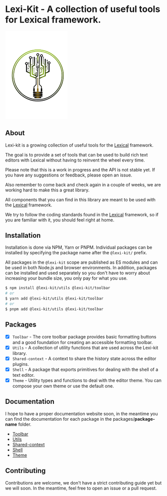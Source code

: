 # Lexi-Kit - A collection of useful tools for Lexical framework.

<img src="./assets/logo-animated-3.svg" alt="Logo" width="200"/>

## About

Lexi-kit is a growing collection of useful tools for the [Lexical](https://lexical.dev) framework.

The goal is to provide a set of tools that can be used to build rich text editors with Lexical without having to
reinvent
the wheel every time.

Please note that this is a work in progress and the API is not stable yet.
If you have any suggestions or feedback, please open an issue.

Also remember to come back and check again in a couple of weeks, we are working hard to make this a great library.

All components that you can find in this library are meant to be used with the [Lexical](https://lexical.dev) framework.

We try to follow the coding standards found in the [Lexical](https://lexical.dev) framework, so if you are familiar with
it, you should feel right at home.

## Installation

Installation is done via NPM, Yarn or PNPM.
Individual packages can be installed by specifying the package name after the `@lexi-kit/` prefix.

All packages in the `@lexi-kit` scope are published as ES modules and can be used in both Node.js and browser
environments.
In addition, packages can be installed and used separately so you don't have to worry about increasing your bundle size,
you only pay for what you use.

```bash
$ npm install @lexi-kit/utils @lexi-kit/toolbar
# or
$ yarn add @lexi-kit/utils @lexi-kit/toolbar
# or
$ pnpm add @lexi-kit/utils @lexi-kit/toolbar
```

## Packages

- [x] `Toolbar` - The core toolbar package provides basic formatting buttons and a good foundation for creating an
  accessible formatting toolbar.
- [x] `Utils` - A collection of utility functions that are used across the Lexi-kit library.
- [x] `Shared-context` - A context to share the history state across the editor plugins.
- [x] `Shell` - A package that exports primitives for dealing with the shell of a text editor.
- [x] `Theme` - Utility types and functions to deal with the editor theme. You can compose your own theme or use the
  default one.

## Documentation

I hope to have a proper documentation website soon, in the meantime you can find the documentation for each package in
the packages/**package-name** folder.

- [Toolbar](./packages/react/toolbar/README.md)
- [Utils](./packages/react/utils/README.md)
- [Shared-context](./packages/react/shared-context/README.md)
- [Shell](./packages/react/shell/README.md)
- [Theme](./packages/react/theme/README.md)


## Contributing

Contributions are welcome, we don't have a strict contributing guide yet but we will soon.
In the meantime, feel free to open an issue or a pull request.
